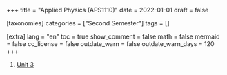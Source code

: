 +++
title = "Applied Physics (APS1110)"
date = 2022-01-01
draft = false

[taxonomies]
categories = ["Second Semester"]
tags = []

[extra]
lang = "en"
toc = true
show_comment = false
math = false
mermaid = false
cc_license = false
outdate_warn = false
outdate_warn_days = 120
+++


<!-- 1. <a href="https://drive.google.com/file/d/1ggZPSZVNDaoM8I49hsuBluwr9IkvQ00g/view?usp=share_link" target="_blank">Unit 1</a> -->
<!-- 2. <a href="https://drive.google.com/file/d/1ggZPSZVNDaoM8I49hsuBluwr9IkvQ00g/view?usp=share_link" target="_blank">Unit 2</a> -->
1. <a href="https://drive.google.com/file/d/1ggZPSZVNDaoM8I49hsuBluwr9IkvQ00g/view?usp=share_link" target="_blank">Unit 3</a>
<!-- 4. <a href="https://drive.google.com/file/d/1ggZPSZVNDaoM8I49hsuBluwr9IkvQ00g/view?usp=share_link" target="_blank">Unit 4</a> -->




